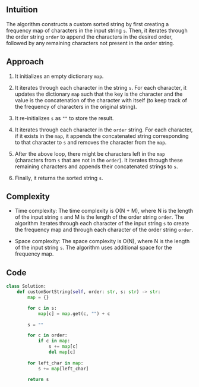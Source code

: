 ## Intuition

The algorithm constructs a custom sorted string by first creating a frequency map of characters in the input string `s`. Then, it iterates through the order string `order` to append the characters in the desired order, followed by any remaining characters not present in the order string.

## Approach
1. It initializes an empty dictionary `map`.

2. It iterates through each character in the string `s`. For each character, it updates the dictionary `map` such that the key is the character and the value is the concatenation of the character with itself (to keep track of the frequency of characters in the original string).
3.   It re-initializes `s` as `""` to store the result.
4.   It iterates through each character in the `order` string. For each character, if it exists in the `map`, it appends the concatenated string corresponding to that character to `s` and removes the character from the `map`.
5.   After the above loop, there might be characters left in the `map` (characters from `s` that are not in the `order`). It iterates through these remaining characters and appends their concatenated strings to `s`.
6.   Finally, it returns the sorted string `s`.

## Complexity
- Time complexity:
The time complexity is O(N + M), where N is the length of the input string `s` and M is the length of the order string `order`. The algorithm iterates through each character of the input string `s` to create the frequency map and through each character of the order string `order`.

- Space complexity:
The space complexity is O(N), where N is the length of the input string `s`. The algorithm uses additional space for the frequency map.

## Code
```python
class Solution:
    def customSortString(self, order: str, s: str) -> str:
        map = {}

        for c in s:
            map[c] = map.get(c, "") + c
        
        s = ""

        for c in order:
            if c in map:
                s += map[c]
                del map[c]
        
        for left_char in map:
            s += map[left_char]
        
        return s
```